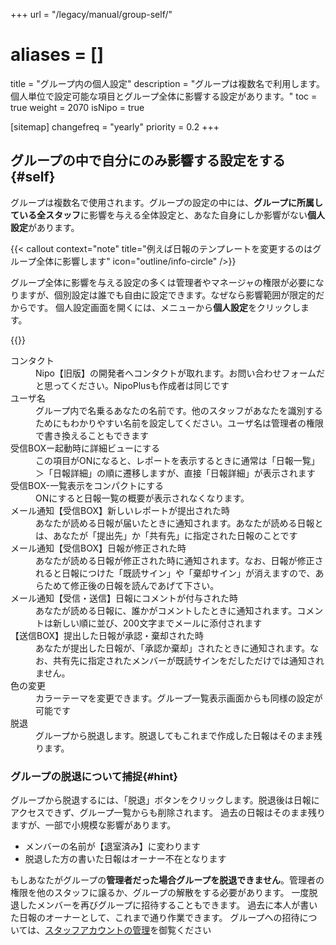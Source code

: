 +++
url = "/legacy/manual/group-self/"
# aliases = []
title = "グループ内の個人設定"
description = "グループは複数名で利用します。個人単位で設定可能な項目とグループ全体に影響する設定があります。"
toc = true
weight = 2070
isNipo = true

[sitemap]
  changefreq = "yearly"
  priority = 0.2
+++

## グループの中で自分にのみ影響する設定をする{#self}

グループは複数名で使用されます。グループの設定の中には、**グループに所属している全スタッフ**に影響を与える全体設定と、あなた自身にしか影響がない**個人設定**があります。

{{< callout context="note" title="例えば日報のテンプレートを変更するのはグループ全体に影響します" icon="outline/info-circle" />}}

グループ全体に影響を与える設定の多くは管理者やマネージャの権限が必要になりますが、個別設定は誰でも自由に設定できます。なぜなら影響範囲が限定的だからです。
個人設定画面を開くには、メニューから**個人設定**をクリックします。

{{<iTablet filename="img/mySetting" msg="グループ内で自分にしか影響のない設定を開く"  alice="ok">}}

<dl class="basic">
  <dt>コンタクト</dt>
  <dd>Nipo【旧版】の開発者へコンタクトが取れます。お問い合わせフォームだと思ってください。NipoPlusも作成者は同じです</dd>
  <dt>ユーザ名</dt>
  <dd>グループ内で名乗るあなたの名前です。他のスタッフがあなたを識別するためにもわかりやすい名前を設定してください。ユーザ名は管理者の権限で書き換えることもできます</dd>
  <dt>受信BOXー起動時に詳細ビューにする</dt>
  <dd>この項目がONになると、レポートを表示するときに通常は「日報一覧」＞「日報詳細」の順に遷移しますが、直接「日報詳細」が表示されます</dd>
  <dt>受信BOX-一覧表示をコンパクトにする</dt>
  <dd>ONにすると日報一覧の概要が表示されなくなります。</dd>
  <dt>メール通知【受信BOX】新しいレポートが提出された時</dt>
  <dd>あなたが読める日報が届いたときに通知されます。あなたが読める日報とは、あなたが「提出先」か「共有先」に指定された日報のことです</dd>
  <dt>メール通知【受信BOX】日報が修正された時</dt>
  <dd>あなたが読める日報が修正された時に通知されます。なお、日報が修正されると日報につけた「既読サイン」や「棄却サイン」が消えますので、あらためて修正後の日報を読んであげて下さい。</dd>
  <dt>メール通知【受信・送信】日報にコメントが付与された時</dt>
  <dd>あなたが読める日報に、誰かがコメントしたときに通知されます。コメントは新しい順に並び、200文字までメールに添付されます</dd>
  <dt>【送信BOX】提出した日報が承認・棄却された時</dt>
  <dd>あなたが提出した日報が、「承認か棄却」されたときに通知されます。なお、共有先に指定されたメンバーが既読サインをだしただけでは通知されません。</dd>
  <dt>色の変更</dt>
  <dd>カラーテーマを変更できます。グループ一覧表示画面からも同様の設定が可能です</dd>
  <dt>脱退</dt>
  <dd>グループから脱退します。脱退してもこれまで作成した日報はそのまま残ります。</dd>
</dl>

### グループの脱退について捕捉{#hint}

グループから脱退するには、「脱退」ボタンをクリックします。脱退後は日報にアクセスできず、グループ一覧からも削除されます。
過去の日報はそのまま残りますが、一部で小規模な影響があります。

- メンバーの名前が【退室済み】に変わります
- 脱退した方の書いた日報はオーナー不在となります

もしあなたがグループの**管理者だった場合グループを脱退できません**。管理者の権限を他のスタッフに譲るか、グループの解散をする必要があります。
一度脱退したメンバーを再びグループに招待することもできます。
過去に本人が書いた日報のオーナーとして、これまで通り作業できます。
グループへの招待については、[スタッフアカウントの管理](/legacy/manual/staff-manage/)を御覧ください
